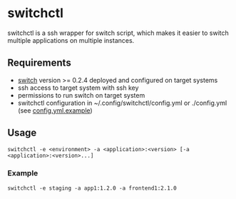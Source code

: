 # switchctl

switchctl is a ssh wrapper for switch script, which makes it easier to switch multiple applications on multiple instances.

## Requirements

* [switch](https://github.com/lscheidler/switch) version >= 0.2.4 deployed and configured on target systems
* ssh access to target system with ssh key
* permissions to run switch on target system
* switchctl configuration in ~/.config/switchctl/config.yml or ./config.yml (see [config.yml.example](config.yml.example))

## Usage

```
switchctl -e <environment> -a <application>:<version> [-a <application>:<version>...]
```

### Example

```
switchctl -e staging -a app1:1.2.0 -a frontend1:2.1.0
```
